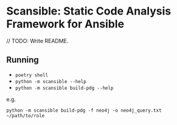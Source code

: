# Scansible: Static Code Analysis Framework for Ansible

// TODO: Write README.

## Running
- `poetry shell`
- `python -m scansible --help`
- `python -m scansible build-pdg --help`

e.g.
```
python -m scansible build-pdg -f neo4j -o neo4j_query.txt ~/path/to/role
```
